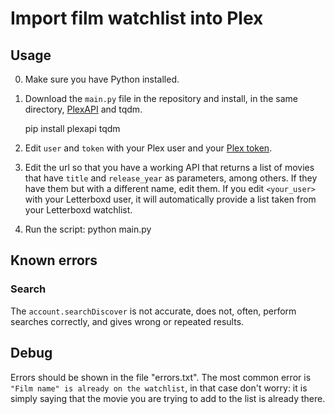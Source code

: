 # Import film watchlist into Plex

## Usage
0. Make sure you have Python installed.

1. Download the `main.py` file in the repository and install, in the same directory, [PlexAPI](https://github.com/pkkid/python-plexapi/) and tqdm.

    pip install plexapi tqdm

2. Edit `user` and `token` with your Plex user and your [Plex token](https://support.plex.tv/articles/204059436-finding-an-authentication-token-x-plex-token/).

3. Edit the url so that you have a working API that returns a list of movies that have `title` and `release_year` as parameters, among others. If they have them but with a different name, edit them.
If you edit `<your_user>` with your Letterboxd user, it will automatically provide a list taken from your Letterboxd watchlist.
4. Run the script:
    python main.py
## Known errors
### Search
The `account.searchDiscover` is not accurate, does not, often, perform searches correctly, and gives wrong or repeated results.
## Debug
Errors should be shown in the file "errors.txt".
The most common error is  `"Film name" is already on the watchlist`, in that case don't worry: it is simply saying that the movie you are trying to add to the list is already there.
